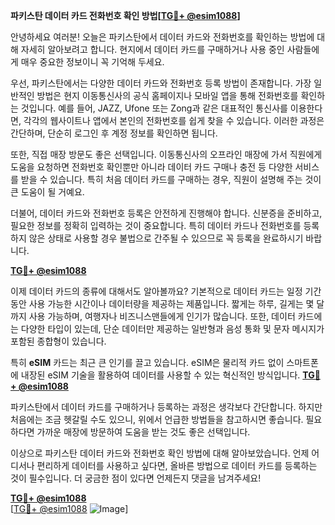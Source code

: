 **파키스탄 데이터 카드 전화번호 확인 방법[[TG💪+ @esim1088](https://t.me/s/esim1088)]**

안녕하세요 여러분! 오늘은 파키스탄에서 데이터 카드와 전화번호를 확인하는 방법에 대해 자세히 알아보려고 합니다. 현지에서 데이터 카드를 구매하거나 사용 중인 사람들에게 매우 중요한 정보이니 꼭 기억해 두세요.

우선, 파키스탄에서는 다양한 데이터 카드와 전화번호 등록 방법이 존재합니다. 가장 일반적인 방법은 현지 이동통신사의 공식 홈페이지나 모바일 앱을 통해 전화번호를 확인하는 것입니다. 예를 들어, JAZZ, Ufone 또는 Zong과 같은 대표적인 통신사를 이용한다면, 각각의 웹사이트나 앱에서 본인의 전화번호를 쉽게 찾을 수 있습니다. 이러한 과정은 간단하며, 단순히 로그인 후 계정 정보를 확인하면 됩니다.

또한, 직접 매장 방문도 좋은 선택입니다. 이동통신사의 오프라인 매장에 가서 직원에게 도움을 요청하면 전화번호 확인뿐만 아니라 데이터 카드 구매나 충전 등 다양한 서비스를 받을 수 있습니다. 특히 처음 데이터 카드를 구매하는 경우, 직원이 설명해 주는 것이 큰 도움이 될 거예요.

더불어, 데이터 카드와 전화번호 등록은 안전하게 진행해야 합니다. 신분증을 준비하고, 필요한 정보를 정확히 입력하는 것이 중요합니다. 특히 데이터 카드나 전화번호를 등록하지 않은 상태로 사용할 경우 불법으로 간주될 수 있으므로 꼭 등록을 완료하시기 바랍니다.

**[TG💪+ @esim1088](https://t.me/s/esim1088)**

이제 데이터 카드의 종류에 대해서도 알아볼까요? 기본적으로 데이터 카드는 일정 기간 동안 사용 가능한 시간이나 데이터량을 제공하는 제품입니다. 짧게는 하루, 길게는 몇 달까지 사용 가능하며, 여행자나 비즈니스맨들에게 인기가 많습니다. 또한, 데이터 카드에는 다양한 타입이 있는데, 단순 데이터만 제공하는 일반형과 음성 통화 및 문자 메시지가 포함된 종합형이 있습니다.

특히 **eSIM** 카드는 최근 큰 인기를 끌고 있습니다. eSIM은 물리적 카드 없이 스마트폰에 내장된 eSIM 기술을 활용하여 데이터를 사용할 수 있는 혁신적인 방식입니다. **[TG💪+ @esim1088](https://t.me/s/esim1088)**

파키스탄에서 데이터 카드를 구매하거나 등록하는 과정은 생각보다 간단합니다. 하지만 처음에는 조금 헷갈릴 수도 있으니, 위에서 언급한 방법들을 참고하시면 좋습니다. 필요하다면 가까운 매장에 방문하여 도움을 받는 것도 좋은 선택입니다.

이상으로 파키스탄 데이터 카드와 전화번호 확인 방법에 대해 알아보았습니다. 언제 어디서나 편리하게 데이터를 사용하고 싶다면, 올바른 방법으로 데이터 카드를 등록하는 것이 필수입니다. 더 궁금한 점이 있다면 언제든지 댓글을 남겨주세요!

**[TG💪+ @esim1088](https://t.me/s/esim1088)**  
[[TG💪+ @esim1088](https://t.me/s/esim1088) ![Image](https://i.postimg.cc/Y0z9fWf4/image.png)]